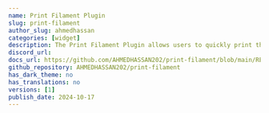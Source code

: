 ```yaml
---
name: Print Filament Plugin
slug: print-filament
author_slug: ahmedhassan
categories: [widget]
description: The Print Filament Plugin allows users to quickly print the current webpage directly from their browser, providing a one-click solution for generating printer-friendly versions of the pages you're viewing.
discord_url:
docs_url: https://github.com/AHMEDHASSAN202/print-filament/blob/main/README.md
github_repository: AHMEDHASSAN202/print-filament
has_dark_theme: no
has_translations: no
versions: [1]
publish_date: 2024-10-17
---
```

